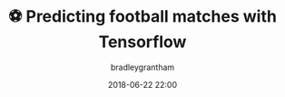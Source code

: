 ---
title: ":soccer: Predicting football matches with Tensorflow"
layout: post
date: 2018-06-22 22:00
tag: jekyll
image: assets/images/bg.png
headerImage: true
projects: true
hidden: true # don't count this post in blog pagination
description: "Predicting football matches using Tensorflow, Fifa ratings and starting lineups"
category: project
author: bradleygrantham
externalLink: https://towardsdatascience.com/predicting-premier-league-odds-from-ea-player-bfdb52597392
---